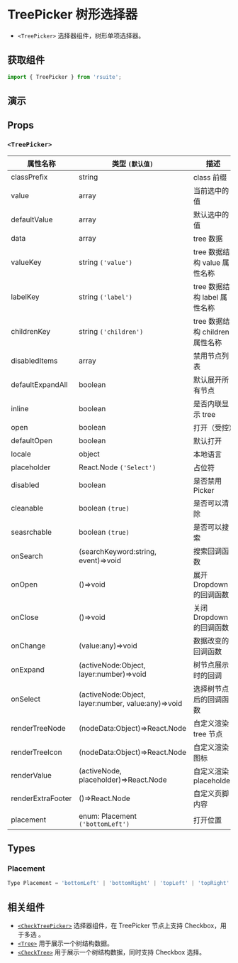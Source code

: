 # TreePicker 树形选择器 [<i class="rs-icon rs-icon-edit2" ></i>](https://github.com/rsuite/rsuite.github.io/blob/master/src/components/select-picker/index.md)

* `<TreePicker>` 选择器组件，树形单项选择器。

## 获取组件

```js
import { TreePicker } from 'rsuite';
```

## 演示

<!--{demo}-->

## Props

### `<TreePicker>`

| 属性名称          | 类型 `(默认值)`                                    | 描述                            |
| ----------------- | -------------------------------------------------- | ------------------------------- |
| classPrefix       | string                                             | class 前缀                      |
| value             | array                                              | 当前选中的值                    |
| defaultValue      | array                                              | 默认选中的值                    |
| data              | array                                              | tree 数据                       |
| valueKey          | string `('value')`                                 | tree 数据结构 value 属性名称    |
| labelKey          | string `('label')`                                 | tree 数据结构 label 属性名称    |
| childrenKey       | string `('children')`                              | tree 数据结构 children 属性名称 |
| disabledItems     | array                                              | 禁用节点列表                    |
| defaultExpandAll  | boolean                                            | 默认展开所有节点                |
| inline            | boolean                                            | 是否内联显示 tree               |
| open              | boolean                                            | 打开（受控）                    |
| defaultOpen       | boolean                                            | 默认打开                        |
| locale            | object                                             | 本地语言                        |
| placeholder       | React.Node `('Select')`                            | 占位符                          |
| disabled          | boolean                                            | 是否禁用 Picker                 |
| cleanable         | boolean `(true)`                                   | 是否可以清除                    |
| seasrchable       | boolean `(true)`                                   | 是否可以搜索                    |
| onSearch          | (searchKeyword:string, event)=>void                | 搜索回调函数                    |
| onOpen            | ()=>void                                           | 展开 Dropdown 的回调函数        |
| onClose           | ()=>void                                           | 关闭 Dropdown 的回调函数        |
| onChange          | (value:any)=>void                                  | 数据改变的回调函数              |
| onExpand          | (activeNode:Object, layer:number)=>void            | 树节点展示时的回调              |
| onSelect          | (activeNode:Object, layer:number, value:any)=>void | 选择树节点后的回调函数          |
| renderTreeNode    | (nodeData:Object)=>React.Node                      | 自定义渲染 tree 节点            |
| renderTreeIcon    | (nodeData:Object)=>React.Node                      | 自定义渲染 图标                 |
| renderValue       | (activeNode, placeholder)=>React.Node              | 自定义渲染 placeholder          |
| renderExtraFooter | ()=>React.Node                                     | 自定义页脚内容                  |
| placement         | enum: Placement `('bottomLeft')`                   | 打开位置                        |

## Types

### Placement

```js
Type Placement = 'bottomLeft' | 'bottomRight' | 'topLeft' | 'topRight' | 'leftTop' | 'rightTop' | 'leftBottom' | 'rightBottom';
```

## 相关组件

* [`<CheckTreePicker>`](./check-tree-picker) 选择器组件，在 TreePicker 节点上支持 Checkbox，用于多选 。
* [`<Tree>`](./tree) 用于展示一个树结构数据。
* [`<CheckTree>`](./check-tree) 用于展示一个树结构数据，同时支持 Checkbox 选择。
